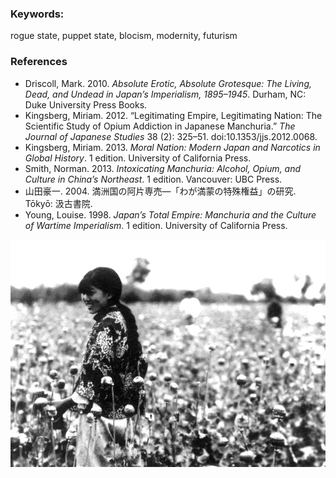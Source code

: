 ### Keywords:
rogue state, puppet state, blocism, modernity, futurism


### References
* Driscoll, Mark. 2010. *Absolute Erotic, Absolute Grotesque: The Living, Dead, and Undead in Japan’s Imperialism, 1895–1945*. Durham, NC: Duke University Press Books.
* Kingsberg, Miriam. 2012. “Legitimating Empire, Legitimating Nation: The Scientific Study of Opium Addiction in Japanese Manchuria.” *The Journal of Japanese Studies* 38 (2): 325–51. doi:10.1353/jjs.2012.0068.
* Kingsberg, Miriam. 2013. *Moral Nation: Modern Japan and Narcotics in Global History*. 1 edition. University of California Press.
* Smith, Norman. 2013. *Intoxicating Manchuria: Alcohol, Opium, and Culture in China’s Northeast*. 1 edition. Vancouver: UBC Press.
* 山田豪一. 2004. 満洲国の阿片専売―「わが満蒙の特殊権益」の研究. Tōkyō: 汲古書院.
* Young, Louise. 1998. *Japan’s Total Empire: Manchuria and the Culture of Wartime Imperialism*. 1 edition. University of California Press.

![poppy harvest in Manchuria](/imgManchukuo-poppy_harvest.jpg)
